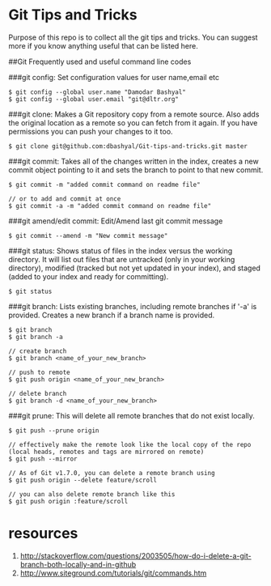 Git Tips and Tricks
===================

Purpose of this repo is to collect all the git tips and tricks. You can suggest more if you know anything useful that can be listed here.

##Git Frequently used and useful command line codes

###git config: 
Set configuration values for user name,email etc
```
$ git config --global user.name "Damodar Bashyal"
$ git config --global user.email "git@dltr.org"
```

###git clone: 
Makes a Git repository copy from a remote source. Also adds the original location as a remote so you can fetch from it again. If you have permissions you can push your changes to it too.
```
$ git clone git@github.com:dbashyal/Git-tips-and-tricks.git master
```

###git commit:
Takes all of the changes written in the index, creates a new commit object pointing to it and sets the branch to point to that new commit.
```
$ git commit -m "added commit command on readme file"

// or to add and commit at once
$ git commit -a -m "added commit command on readme file"
```

###git amend/edit commit:
Edit/Amend last git commit message
```
$ git commit --amend -m "New commit message"
```

###git status:
Shows status of files in the index versus the working directory. It will list out files that are untracked (only in your working directory), modified (tracked but not yet updated in your index), and staged (added to your index and ready for committing).
```
$ git status
```

###git branch:
Lists existing branches, including remote branches if '-a' is provided. Creates a new branch if a branch name is provided.
```
$ git branch
$ git branch -a

// create branch
$ git branch <name_of_your_new_branch>

// push to remote
$ git push origin <name_of_your_new_branch>

// delete branch
$ git branch -d <name_of_your_new_branch>
```

###git prune:
This will delete all remote branches that do not exist locally.
```
$ git push --prune origin

// effectively make the remote look like the local copy of the repo (local heads, remotes and tags are mirrored on remote)
$ git push --mirror

// As of Git v1.7.0, you can delete a remote branch using
$ git push origin --delete feature/scroll

// you can also delete remote branch like this
$ git push origin :feature/scroll
```


# resources
1. http://stackoverflow.com/questions/2003505/how-do-i-delete-a-git-branch-both-locally-and-in-github
2. http://www.siteground.com/tutorials/git/commands.htm

